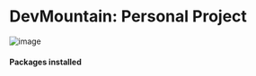 # DevMountain: Personal Project 

![image](https://user-images.githubusercontent.com/72669250/115132208-331a6280-9fbb-11eb-8271-712b29c2a1f7.png)


#### Packages installed